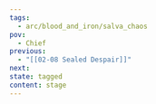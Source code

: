 ```yaml
---
tags:
  - arc/blood_and_iron/salva_chaos
pov:
  - Chief
previous:
  - "[[02-08 Sealed Despair]]"
next:
state: tagged
content: stage
---
```

